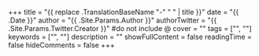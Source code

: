 +++
title = "{{ replace .TranslationBaseName "-" " " | title }}"
date = "{{ .Date }}"
author = "{{ .Site.Params.Author }}"
authorTwitter = "{{ .Site.Params.Twitter.Creator }}" #do not include @
cover = ""
tags = ["", ""]
keywords = ["", ""]
description = ""
showFullContent = false
readingTime = false
hideComments = false
+++
